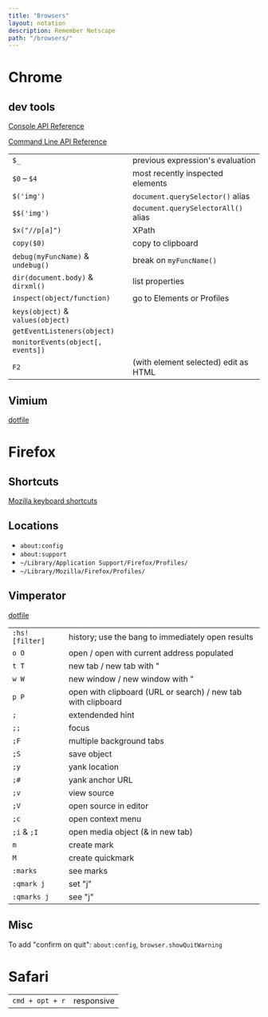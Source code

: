 ```yaml
---
title: "Browsers"
layout: notation
description: Remember Netscape
path: "/browsers/"
---
```


# Chrome

## dev tools

<a href="https://developers.google.com/web/tools/chrome-devtools/console/console-reference" target="_blank" alt="Console API Reference">Console API Reference</a>

<a href="https://developers.google.com/web/tools/chrome-devtools/console/command-line-reference" target="_blank" alt="Command Line API Reference">Command Line API Reference</a>

|||
|-|-|
`$_` | previous expression's evaluation
`$0` – `$4` | most recently inspected elements
`$('img')` | `document.querySelector()` alias
`$$('img')` | `document.querySelectorAll()` alias
`$x("//p[a]")` | XPath
`copy($0)` | copy to clipboard
`debug(myFuncName)` & `undebug()` | break on `myFuncName()`
`dir(document.body)` & `dirxml()` | list properties
`inspect(object/function)` | go to Elements or Profiles
`keys(object)` & `values(object)` |
`getEventListeners(object)` |
`monitorEvents(object[, events])` |
`F2` | (with element selected) edit as HTML

## Vimium

<a href="https://raw.githubusercontent.com/cozywigwam/dotfiles/master/.vimium" target="_blank" alt="vimium">dotfile</a>


# Firefox

## Shortcuts

[Mozilla keyboard shortcuts](https://developer.mozilla.org/en-US/docs/Tools/Keyboard_shortcuts)

## Locations

- `about:config`
- `about:support`
- `~/Library/Application Support/Firefox/Profiles/`
- `~/Library/Mozilla/Firefox/Profiles/`

## Vimperator

<a href="https://raw.githubusercontent.com/cozywigwam/dotfiles/master/.vimperatorrc" target="_blank" alt="vimperatorrc">dotfile</a>

|||
|-|-|
`:hs! [filter]` | history; use the bang to immediately open results
`o O` | open / open with current address populated
`t T` | new tab / new tab with "
`w W` | new window / new window with "
`p P` | open with clipboard (URL or search) / new tab with clipboard
`;` | extendended hint
`;;` | focus
`;F` | multiple background tabs
`;S` | save object
`;y` | yank location
`;#` | yank anchor URL
`;v` | view source
`;V` | open source in editor
`;c` | open context menu
`;i` & `;I` | open media object (& in new tab)
`m` | create mark
`M` | create quickmark
`:marks` | see marks
`:qmark j` | set "j"
`:qmarks j` | see "j"


## Misc

To add "confirm on quit": `about:config`, `browser.showQuitWarning`




# Safari

|||
|-|-|
`cmd + opt + r` | responsive
